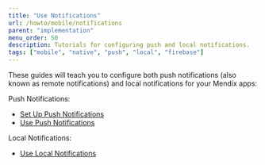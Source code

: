 ```yaml
---
title: "Use Notifications"
url: /howto/mobile/notifications
parent: "implementation"
menu_order: 50
description: Tutorials for configuring push and local notifications.
tags: ["mobile", "native", "push", "local", "firebase"]
---
```


These guides will teach you to configure both push notifications (also known as remote notifications) and local notifications for your Mendix apps:

Push Notifications:

* [Set Up Push Notifications](setting-up-native-push-notifications)
* [Use Push Notifications](native-remote-notifications)

Local Notifications:

* [Use Local Notifications](local-notif-parent)
